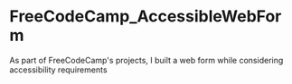 # FreeCodeCamp_AccessibleWebForm
As part of FreeCodeCamp's projects, I built a web form while considering accessibility requirements
